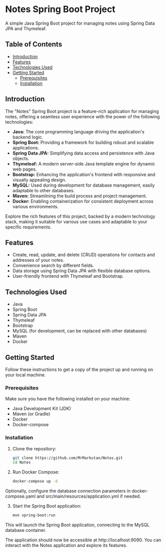 # Notes Spring Boot Project

A simple Java Spring Boot project for managing notes using Spring Data JPA and Thymeleaf.

## Table of Contents

- [Introduction](#introduction)
- [Features](#features)
- [Technologies Used](#technologies-used)
- [Getting Started](#getting-started)
    - [Prerequisites](#prerequisites)
    - [Installation](#installation)

## Introduction

The "Notes" Spring Boot project is a feature-rich application for managing notes, offering a seamless user experience with the power of the following technologies:

- **Java:** The core programming language driving the application's backend logic.
- **Spring Boot:** Providing a framework for building robust and scalable applications.
- **Spring Data JPA:** Simplifying data access and persistence with Java objects.
- **Thymeleaf:** A modern server-side Java template engine for dynamic web pages.
- **Bootstrap:** Enhancing the application's frontend with responsive and visually appealing design.
- **MySQL:** Used during development for database management, easily adaptable to other databases.
- **Maven:** Streamlining the build process and project management.
- **Docker:** Enabling containerization for consistent deployment across various environments.

Explore the rich features of this project, backed by a modern technology stack, making it suitable for various use cases and adaptable to your specific requirements.

## Features

- Create, read, update, and delete (CRUD) operations for contacts and addresses of your notes.
- Convenience search by different fields.
- Data storage using Spring Data JPA with flexible database options.
- User-friendly frontend with Thymeleaf and Bootstrap.

## Technologies Used

- Java
- Spring Boot
- Spring Data JPA
- Thymeleaf
- Bootstrap
- MySQL (for development, can be replaced with other databases)
- Maven
- Docker

## Getting Started

Follow these instructions to get a copy of the project up and running on your local machine.

### Prerequisites

Make sure you have the following installed on your machine:

- Java Development Kit (JDK)
- Maven (or Gradle)
- Docker
- Docker-compose

### Installation

1. Clone the repository:

   ```bash
   git clone https://github.com/MrMarkutan/Notes.git
   cd Notes
2. Run Docker Compose:

    ```bash
    docker-compose up -d

Optionally, configure the database connection parameters in docker-compose.yaml and src/main/resources/application.yml if needed. 


3. Start the Spring Boot application:

    ```bash
    mvn spring-boot:run
This will launch the Spring Boot application, connecting to the MySQL database container.

The application should now be accessible at http://localhost:9090. 
You can interact with the Notes application and explore its features.
